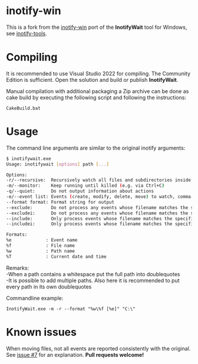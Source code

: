 inotify-win
===========

This is a fork from the [inotify-win](https://github.com/thekid/inotify-win) port of the **InotifyWait** tool for Windows, see [inotify-tools](https://github.com/rvoicilas/inotify-tools).


Compiling
=========

It is recommended to use Visual Studio 2022 for compiling. The Community Edition is sufficient.
Open the solution and build or publish **InotifyWait**.

Manual compilation with additional packaging a Zip archive can be done as cake build by executing the following script and following the instructions:

```
CakeBuild.bat
```


Usage
=====
The command line arguments are similar to the original inotify arguments:

```sh
$ inotifywait.exe
Usage: inotifywait [options] path [...]

Options:
-r/--recursive:  Recursively watch all files and subdirectories inside path
-m/--monitor:    Keep running until killed (e.g. via Ctrl+C)
-q/--quiet:      Do not output information about actions
-e/--event list: Events (create, modify, delete, move) to watch, comma-separated (Default: all)
--format format: Format string for output
--exclude:       Do not process any events whose filename matches the specified regex
--excludei:      Do not process any events whose filename matches the specified regex (case-insensitive)
--include:       Only process events whose filename matches the specified regex
--includei:      Only process events whose filename matches the specified regex (case-insensitive)

Formats:
%e             : Event name
%f             : File name
%w             : Path name
%T             : Current date and time
```

Remarks:<br/>
-When a path contains a whitespace put the full path into doublequotes<br />
-It is possible to add multiple paths. Also here it is recommended to put every path in its own doublequotes


Commandline example:
```
InotifyWait.exe -m -r --format "%w\%f [%e]" "C:\"
```


Known issues
============
When moving files, not all events are reported consistently with the original. See [issue #7](https://github.com/thekid/inotify-win/issues/7) for an explanation. **Pull requests welcome!**
